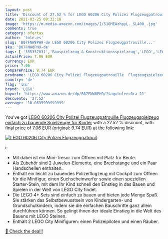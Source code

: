 ```yaml
---
layout: post
title: 'Discount of 27.52 % for LEGO 60206 City Polizei Flugzeugpatrouil'
date: 2021-03-25 09:32:18
image: 'https://m.media-amazon.com/images/I/51OMEAzhpyL._SL400_.jpg'
comments: true
category: ofertas
author: 'tole.es'
slug: 'B07FNW8PH9-de LEGO 60206 City Polizei Flugzeugpatrouille...'
sku: 'B07FNW8PH9-de'
tags: [ '355357031','Bauspielzeug & Konstruktionsspielzeug','LEGO','LEGO City','Produkte','Spielzeug','lego', ]
actualPrice: 7.06 EUR
currency: EUR
price: 7.06
comparePrice: 9.74 EUR
prodname: 'LEGO 60206 City Polizei Flugzeugpatrouille  Flugzeugspielzeug  einfach zu bauende Spielzeuge für Kinder'
country: 'de'
flag: '🇩🇪'
brand: 'LEGO'
buyurl: 'https://www.amazon.de/dp/B07FNW8PH9/?tag=tolees0ca-21'
descuento: '27.52'
average: '10.0635999999999'
---
```


You've got [LEGO 60206 City Polizei Flugzeugpatrouille  Flugzeugspielzeug  einfach zu bauende Spielzeuge für Kinder](https://www.amazon.de/dp/B07FNW8PH9/?tag=tolees0ca-21) with a  27.52 % discount, with final price of 7.06 EUR (original: 9.74 EUR) at the following link:

[![LEGO 60206 City Polizei Flugzeugpatrouil](https://m.media-amazon.com/images/I/51OMEAzhpyL._SL400_.jpg)](https://www.amazon.de/dp/B07FNW8PH9/?tag=tolees0ca-21)

ℹ️:

- Mit dabei ist ein Mini-Tresor zum Öffnen mit Platz für Beute.
- Als Zubehör sind 2 Juwelen-Elemente, eine Brechstange und ein Paar Handschellen enthalten.
- Enthält ein leicht zu bauendes Polizeiflugzeug mit Cockpit zum Öffnen für die Minifigur, einen Suchscheinwerfer sowie einen speziellen Starter-Stein, mit dem Ihr Kind schnell den Einstieg in das Bauen und Spielen in der Welt von LEGO City findet.
- Die LEGO 4+ Sets sind einfach zu bauen und bieten jede Menge Spaß. Sie stärken das Selbstbewusstsein von Kindergarten- und Grundschulkindern, indem sie die einfachen Bauschritte ganz allein durchführen können. So gelingt ihnen der ideale Einstieg in die Welt des Bauens mit LEGO Steinen.
- Enthält 2 LEGO City Minifiguren: einen Polizeipiloten und einen Räuber.

[🛒 Check the deal!!](https://www.amazon.de/dp/B07FNW8PH9/?tag=tolees0ca-21)
